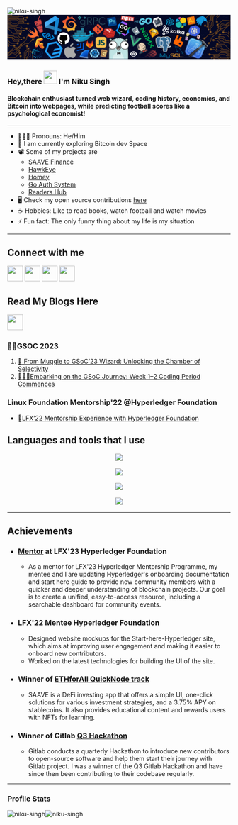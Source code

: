  <img src="https://komarev.com/ghpvc/?username=niku-singh&label=Profile%20views&color=0e75b6&style=flat" alt="niku-singh" />
 
 <img src="https://github.com/NIKU-SINGH/NIKU-SINGH/blob/main/assets/banner.png" />

### Hey,there <img src="https://raw.githubusercontent.com/MartinHeinz/MartinHeinz/master/wave.gif" width="30px" height="30px"> I'm Niku Singh

#### Blockchain enthusiast turned web wizard, coding history, economics, and Bitcoin into webpages, while predicting football scores like a psychological economist!

---

- 👨🏻‍💻 Pronouns: He/Him
- 🔭 I am currently exploring Bitcoin dev Space
- 📽️ Some of my projects are
  - [SAAVE Finance ](https://github.com/SAAVE-Finance)
  - [HawkEye](https://github.com/NIKU-SINGH/Hawkeye)
  - [Homey](https://github.com/NIKU-SINGH/rentals-frontend)
  - [Go Auth System](https://github.com/NIKU-SINGH/auth-system)
  - [Readers Hub](https://github.com/NIKU-SINGH/readers-hub-frontend)
- 🖥️ Check my open source contributions [here](https://github.com/NIKU-SINGH/My-Open-Source-Contri)
- ☕ Hobbies: Like to read books, watch football and watch movies
- ⚡ Fun fact: The only funny thing about my life is my situation

---

## Connect with me

[<img height="35" width="35" src="https://cdn.jsdelivr.net/npm/simple-icons@v5/icons/twitter.svg" />](https://twitter.com/niku_singh_)
[<img height="35" width="35" src="https://cdn.jsdelivr.net/npm/simple-icons@v5/icons/instagram.svg" />](https://instagram.com/_niku__singh_)
[<img height="35" width="35" src="https://cdn.jsdelivr.net/npm/simple-icons@v5/icons/linkedin.svg" />](https://www.linkedin.com/in/niku-singh)
[<img height="35" width="35" src="https://cdn.jsdelivr.net/npm/simple-icons@v5/icons/devrant.svg" />](https://devrant.com/users/Nikus)

## Read My Blogs Here

[<img height="35" width="35" src="https://cdn.jsdelivr.net/npm/simple-icons@v5/icons/medium.svg" />](https://medium.com/@nikusingh)

### ✍🏻GSOC 2023
1. [🚀 From Muggle to GSoC’23 Wizard: Unlocking the Chamber of Selectivity](https://medium.com/@nikusingh/from-muggle-to-gsoc23-wizard-unlocking-the-chamber-of-selectivity-gitlab-9a2f66ed08b5?source=friends_link&sk=7c22bc8028e90a0d41da34c65261b8d1)
2. [👨🏻‍🏭Embarking on the GSoC Journey: Week 1–2 Coding Period Commences](https://medium.com/@nikusingh/embarking-on-the-gsoc-journey-week-1-2-coding-period-commences-2eed20eb183b?source=friends_link&sk=2982b925d3e2f1c8beb22b786992fc66)

### Linux Foundation Mentorship'22 @Hyperledger Foundation
- [🥁LFX’22 Mentorship Experience with Hyperledger Foundation](https://medium.com/@nikusingh/lfx22-mentorship-experience-with-hyperledger-foundation-233369f7d682?source=friends_link&sk=0b11f5ce1a0466886ab8729a0a6d514f)



<!-- [<img height="35" width="35" src="https://cdn.jsdelivr.net/npm/simple-icons@v5/icons/DEVCommunity.svg" />](https://dev.to/nikusingh)
[<img height="35" width="35" src="https://cdn.jsdelivr.net/npm/simple-icons@v5/icons/hashnode.svg" />](https://hashnode.com/@Sukin) -->

## Languages and tools that I use

<p align="center">
  <a href="https://skillicons.dev">
    <img src="https://skillicons.dev/icons?i=javascript,typescript,python,c,cpp,rust,go" />
  </a>
</p>
<p align="center">
  <a href="https://skillicons.dev">
    <img src="https://skillicons.dev/icons?i=next,react,express,tailwind,nodejs,actix,bootstrap,materialui,graphql" />
  </a>
</p>
<p align="center">
  <a href="https://skillicons.dev">
    <img src="https://skillicons.dev/icons?i=git,github,gitlab,docker,figma,netlify" />
  </a>
</p>
<p align="center">
  <a href="https://skillicons.dev">
    <img src="https://skillicons.dev/icons?i=heroku,firebase,vercel,mysql,mongo,postgres,linux" />
  </a>
</p>

---

## Achievements

- ###  **[Mentor](https://mentorship.lfx.linuxfoundation.org/project/6904ed62-2022-4451-bbc7-6bc0f940586f) at LFX'23 Hyperledger Foundation**

  - As a mentor for LFX'23 Hyperledger Mentorship Programme, my mentee and I are updating Hyperledger's onboarding documentation and start here guide to provide new community members with a quicker and deeper understanding of blockchain projects. Our goal is to create a unified, easy-to-access resource, including a searchable dashboard for community events.

- ### **LFX'22 Mentee Hyperledger Foundation**
  -  Designed website mockups for the Start-here-Hyperledger site, which aims at
improving user engagement and making it easier to onboard new contributors.
  - Worked on the latest technologies for building the UI of the site.
<!-- - Runner up of [MIT Bitcoin Expo Forkscanner Track](https://devpost.com/software/hawkeye-28azjf) -->
- ###  **Winner of [ETHforAll QuickNode track](https://devfolio.co/projects/saave-61c5)**
  - SAAVE is a DeFi investing app that offers a simple UI, one-click solutions for various investment strategies, and a 3.75% APY on stablecoins. It also provides educational content and rewards users with NFTs for learning.

- ###  **Winner of Gitlab [Q3 Hackathon](https://forum.gitlab.com/t/announcing-gitlabs-q3-2021-hackathon-winners/60356)**
  - Gitlab conducts a quarterly Hackathon to introduce new contributors to open-source software and help them start their journey with Gitlab project. I was a winner of the Q3 Gitlab Hackathon and have since then been contributing to their codebase regularly.

---

### Profile Stats

<img height="150px" align="left" src="https://github-readme-stats.vercel.app/api?username=niku-singh&show_icons=true&theme=radical" alt="niku-singh" />
<img height= "150px" align="left" src="https://github-readme-streak-stats.herokuapp.com/?user=niku-singh&theme=radical" alt="niku-singh" />
